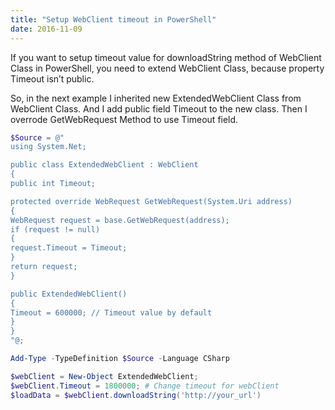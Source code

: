 ```yaml
---
title: "Setup WebClient timeout in PowerShell"
date: 2016-11-09
---
```


If you want to setup timeout value for downloadString method of WebClient Class in PowerShell, you need to extend WebClient Class, because property Timeout isn’t public.

So, in the next example I inherited new ExtendedWebClient Class from WebClient Class. And I add public field Timeout to the new class. Then I overrode GetWebRequest Method to use Timeout field.

```powershell
$Source = @"
using System.Net;

public class ExtendedWebClient : WebClient
{
public int Timeout;

protected override WebRequest GetWebRequest(System.Uri address)
{
WebRequest request = base.GetWebRequest(address);
if (request != null)
{
request.Timeout = Timeout;
}
return request;
}

public ExtendedWebClient()
{
Timeout = 600000; // Timeout value by default
}
}
"@;

Add-Type -TypeDefinition $Source -Language CSharp

$webClient = New-Object ExtendedWebClient;
$webClient.Timeout = 1800000; # Change timeout for webClient
$loadData = $webClient.downloadString('http://your_url')
```
